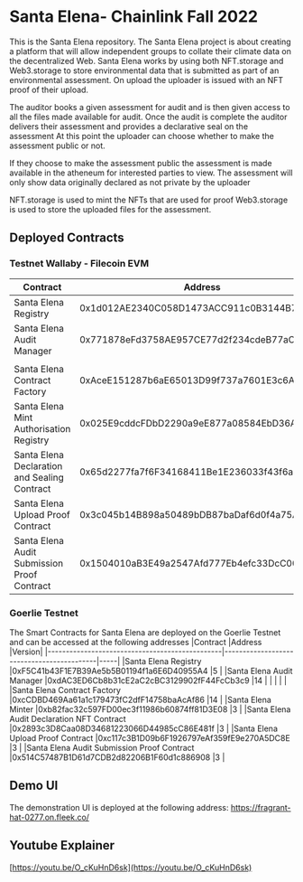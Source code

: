 # Santa Elena- Chainlink Fall 2022
This is the Santa Elena repository. The Santa Elena project is about creating a platform that will allow independent groups to collate their climate data on the decentralized Web. 
Santa Elena works by using both NFT.storage and Web3.storage to store environmental data that is submitted as part of an environmental assessment. On upload the uploader is issued 
with an NFT proof of their upload. 

The auditor books a given assessment for audit and is then given access to all the files made available for audit. 
Once the audit is complete the auditor delivers their assessment and provides a declarative seal on the assessment 
At this point the uploader can choose whether to make the assessment public or not. 

If they choose to make the assessment public the assessment is made available in the atheneum for interested parties to view. The assessment will only show data originally declared as not private by the uploader 

NFT.storage is used to mint the NFTs that are used for proof
Web3.storage is used to store the uploaded files for the assessment. 

## Deployed Contracts 
### Testnet Wallaby - Filecoin EVM 
|Contract 									     |Address 		  		                   |Version|
|------------------------------------------------|-------------------------------------------|-----|
|Santa Elena Registry 							 |0x1d012AE2340C058D1473ACC911c0B3144B7F5EF2 |5    |
|Santa Elena Audit Manager 						 |0x771878eFd3758AE957CE77d2f234cdeB77aCA57E |18   |
|												 | 									         |     |
|Santa Elena Contract Factory 					 |0xAceE151287b6aE65013D99f737a7601E3c6Abc9f |23   |
|Santa Elena Mint Authorisation Registry		 |0x025E9cddcFDbD2290a9eE877a08584EbD36A0765 |1    |
|Santa Elena Declaration and Sealing Contract 	 |0x65d2277fa7f6F34168411Be1E236033f43f6ac53 |3    |
|Santa Elena Upload Proof Contract 				 |0x3c045b14B898a50489bDB87baDaf6d0f4a75AE7a |5    |
|Santa Elena Audit Submission Proof Contract 	 |0x1504010aB3E49a2547Afd777Eb4efc33DcC008BD |5    |


### Goerlie Testnet 
The Smart Contracts for Santa Elena are deployed on the Goerlie Testnet and can be accessed at the following addresses
|Contract 									     |Address 		  		                   |Version|
|------------------------------------------------|-------------------------------------------|-----|
|Santa Elena Registry 							 |0xF5C41b43F1E7B39Ae5b5B01194f1a6E6D40955A4 |5    |
|Santa Elena Audit Manager 						 |0xdAC3ED6Cb8b31cE2aC2cBC3129902fF44FcCb3c9 |14   |
|												 | 									         |     |
|Santa Elena Contract Factory 					 |0xcCDBD469Aa61a1c179473fC2dfF14758baAcAf86 |14   |
|Santa Elena Minter 							 |0xb82fac32c597FD00ec3f11986b60874ff81D3E08 |3    |
|Santa Elena Audit Declaration NFT Contract 	 |0x2893c3D8Caa08D34681223066D44985cC86E481f |3    |
|Santa Elena Upload Proof Contract 				 |0xc117c3B1D09b6F1926797eAf359fE9e270A5DC8E |3    |
|Santa Elena Audit Submission Proof Contract 	 |0x514C57487B1D61d7CDB2d82206B1F60d1c886908 |3    |

## Demo UI
The demonstration UI is deployed at the following address:
https://fragrant-hat-0277.on.fleek.co/

## Youtube Explainer 
[https://youtu.be/O_cKuHnD6sk](https://youtu.be/O_cKuHnD6sk)
